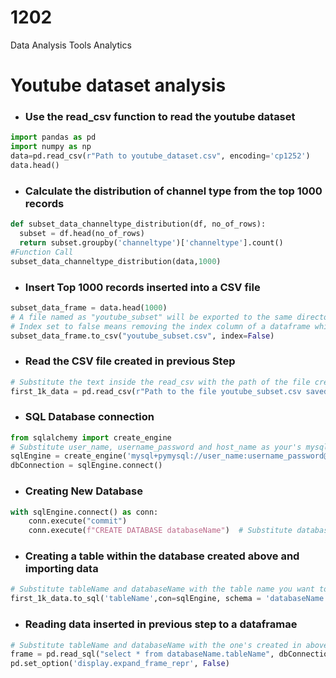 # 1202
Data Analysis Tools Analytics
# Youtube dataset analysis
- ### Use the read_csv function to read the youtube dataset
```python
import pandas as pd
import numpy as np
data=pd.read_csv(r"Path to youtube_dataset.csv", encoding='cp1252')
data.head()  
```
- ### Calculate the distribution of channel type from the top 1000 records
```python
def subset_data_channeltype_distribution(df, no_of_rows):
  subset = df.head(no_of_rows)
  return subset.groupby('channeltype')['channeltype'].count()
#Function Call
subset_data_channeltype_distribution(data,1000)
```
- ### Insert Top 1000 records inserted into a CSV file
```python
subset_data_frame = data.head(1000)
# A file named as "youtube_subset" will be exported to the same directory. 
# Index set to false means removing the index column of a dataframe while exporting the file
subset_data_frame.to_csv("youtube_subset.csv", index=False) 
```
- ### Read the CSV file created in previous Step
```python
# Substitute the text inside the read_csv with the path of the file created in the above step
first_1k_data = pd.read_csv(r"Path to the file youtube_subset.csv saved in above step") 
```
- ### SQL Database connection
```python
from sqlalchemy import create_engine
# Substitute user_name, username_password and host_name as your's mysql connection
sqlEngine = create_engine('mysql+pymysql://user_name:username_password@host_name') 
dbConnection = sqlEngine.connect()
```
- ### Creating New Database
```python
with sqlEngine.connect() as conn:
    conn.execute("commit")
    conn.execute(f"CREATE DATABASE databaseName")  # Substitute database name with the one you wish to use
```
- ### Creating a table within the database created above and importing data
```python
# Substitute tableName and databaseName with the table name you want to create and use the same database name as used in the create database command
first_1k_data.to_sql('tableName',con=sqlEngine, schema = 'databaseName',index=False,if_exists='append')
```
- ### Reading data inserted in previous step to a dataframae
```python
# Substitute tableName and databaseName with the one's created in above steps
frame = pd.read_sql("select * from databaseName.tableName", dbConnection); 
pd.set_option('display.expand_frame_repr', False)
